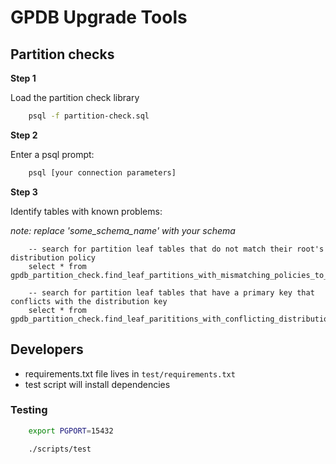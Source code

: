 # GPDB Upgrade Tools

## Partition checks

**Step 1**

Load the partition check library

```bash
    psql -f partition-check.sql
```

**Step 2**

Enter a psql prompt:

```bash
    psql [your connection parameters]
```

**Step 3** 

Identify tables with known problems:

*note: replace 'some_schema_name' with your schema*

```postgres-psql
    -- search for partition leaf tables that do not match their root's distribution policy
    select * from gpdb_partition_check.find_leaf_partitions_with_mismatching_policies_to_root('some_schema_name');

    -- search for partition leaf tables that have a primary key that conflicts with the distribution key
    select * from gpdb_partition_check.find_leaf_parititions_with_conflicting_distribution_keys_to_constraints('some_schema_name');
```
    
## Developers

- requirements.txt file lives in `test/requirements.txt`
- test script will install dependencies

### Testing

```bash
    export PGPORT=15432

    ./scripts/test
```
